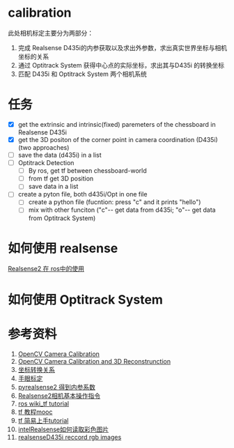 # calibration
此处相机标定主要分为两部分：
1. 完成 Realsense D435i的内参获取以及求出外参数，求出真实世界坐标与相机坐标的关系
2. 通过 Optitrack System 获得中心点的实际坐标，求出其与D435i 的转换坐标
3. 匹配 D435i 和 Optitrack System 两个相机系统

# 任务
- [x] get the extrinsic and intrinsic(fixed) paremeters of the chessboard in Realsense D435i
- [x] get the 3D positon of the corner point in camera coordination (D435i) (two approaches)
- [ ] save the data (d435i) in a list
- [ ] Optitrack Detection
  - [ ] By ros, get tf between chessboard-world
  - [ ] from tf get 3D position
  - [ ] save data in a list
 - [ ] create a pyton file, both d435i/Opt in one file
    - [ ] create a python file (fucntion: press "c" and it prints "hello")
    - [ ] mix with other funciton ("c"-- get data from d435i; "o"-- get data from Optitrack System)
   
# 如何使用 realsense
[Realsense2 在 ros中的使用](https://github.com/YanhuaZhang516/Hiwi_calibration/blob/master/how%20to%20use%20Realsense.md)

# 如何使用 Optitrack System


# 参考资料
1. [OpenCV Camera Calibration](https://opencv-python-tutroals.readthedocs.io/en/latest/py_tutorials/py_calib3d/py_calibration/py_calibration.html)
2. [OpenCV Camera Calibration and 3D Reconstrunction](https://docs.opencv.org/2.4/modules/calib3d/doc/camera_calibration_and_3d_reconstruction.html)
3. [坐标转换关系](https://www.guyuehome.com/7832)
4. [手眼标定](https://www.guyuehome.com/7871)
5. [pyrealsense2 得到内参系数](https://blog.csdn.net/qq_42393859/article/details/85341279?utm_medium=distribute.pc_relevant.none-task-blog-BlogCommendFromMachineLearnPai2-3.nonecase&depth_1-utm_source=distribute.pc_relevant.none-task-blog-BlogCommendFromMachineLearnPai2-3.nonecase)
6. [Realsense2相机基本操作指令](https://blog.csdn.net/weixin_42361804/article/details/104144690?biz_id=102&utm_term=realsense2%E6%A0%87%E5%AE%9A&utm_medium=distribute.pc_search_result.none-task-blog-2~all~sobaiduweb~default-1-104144690&spm=1018.2118.3001.4187)
7. [ros wiki_tf tutorial](http://wiki.ros.org/tf/Tutorials)
8. [tf 教程mooc](https://www.youtube.com/watch?v=ZGMenuXmnrk&list=PLJE-x_JrJ3OJ97FTBIkUhFwdr3bTOVvIB&index=31)
9. [tf 简易上手tutorial](https://web.ics.purdue.edu/~rvoyles/Classes/ROSprogramming/Lectures/TF%20(transform)%20in%20ROS.pdf)
10. [intelRealsense如何读取彩色图片](https://blog.csdn.net/pursuit_zhangyu/article/details/84258388?utm_medium=distribute.pc_relevant.none-task-blog-BlogCommendFromMachineLearnPai2-5.channel_param&depth_1-utm_source=distribute.pc_relevant.none-task-blog-BlogCommendFromMachineLearnPai2-5.channel_param)
11. [realsenseD435i reccord rgb images](https://github.com/IntelRealSense/librealsense/blob/master/wrappers/python/examples/opencv_viewer_example.py)
